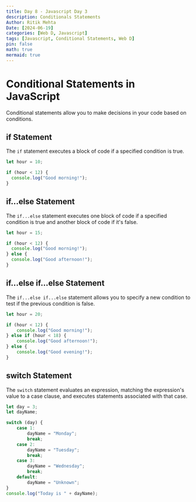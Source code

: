 ```yaml
---
title: Day 8 - Javascript Day 3
description: Conditionals Statements
Author: Ritik Mehta
Date: [2024-06-19]
categories: [Web D, Javascript]
tags: [Javascript, Conditional Statements, Web D]
pin: false
math: true
mermaid: true
---
```


# Conditional Statements in JavaScript

Conditional statements allow you to make decisions in your code based on conditions.

## if Statement

The `if` statement executes a block of code if a specified condition is true.

```javascript
let hour = 10;

if (hour < 12) {
  console.log("Good morning!");
}
```

## if...else Statement

The `if...else` statement executes one block of code if a specified condition is true and another block of code if it's false.

```javascript
let hour = 15;

if (hour < 12) {
  console.log("Good morning!");
} else {
  console.log("Good afternoon!");
}
```

## if...else if...else Statement

The `if...else if...else` statement allows you to specify a new condition to test if the previous condition is false.

````javascript
let hour = 20;

if (hour < 12) {
    console.log("Good morning!");
} else if (hour < 18) {
    console.log("Good afternoon!");
} else {
    console.log("Good evening!");
}
````

## switch Statement

The `switch` statement evaluates an expression, matching the expression's value to a case clause, and executes statements associated with that case.

````javascript
let day = 3;
let dayName;

switch (day) {
    case 1:
        dayName = "Monday";
        break;
    case 2:
        dayName = "Tuesday";
        break;
    case 3:
        dayName = "Wednesday";
        break;
    default:
        dayName = "Unknown";
}
console.log("Today is " + dayName);
````
